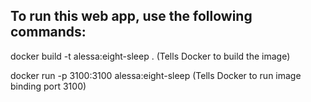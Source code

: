 ## To run this web app, use the following commands:

docker build -t alessa:eight-sleep .
(Tells Docker to build the image)

docker run -p 3100:3100 alessa:eight-sleep
(Tells Docker to run image binding port 3100)
